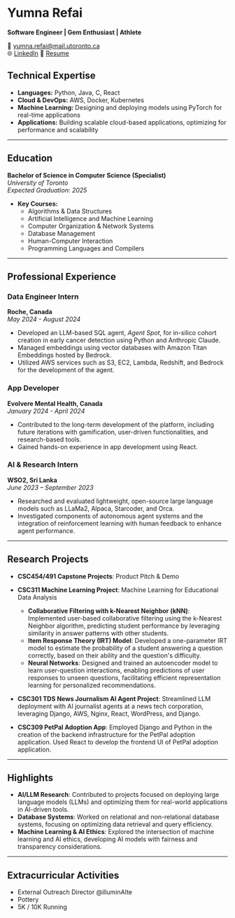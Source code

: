 # Yumna Refai
**Software Engineer | Gem Enthusiast | Athlete**

📧 [yumna.refai@mail.utoronto.ca](mailto:yumna.refai@mail.utoronto.ca)  
🌐 [LinkedIn](https://www.linkedin.com/in/yumna-refai-32a5765b/)
📃 [Resume](https://drive.google.com/file/d/15skSJNloOMEuaSd35V73deY0Y6o568WU/view?usp=sharing)

## Technical Expertise
- **Languages:** Python, Java, C, React  
- **Cloud & DevOps:** AWS, Docker, Kubernetes  
- **Machine Learning:** Designing and deploying models using PyTorch for real-time applications  
- **Applications:** Building scalable cloud-based applications, optimizing for performance and scalability  

---

## Education
**Bachelor of Science in Computer Science (Specialist)**  
*University of Toronto*  
*Expected Graduation: 2025*

- **Key Courses:**
  - Algorithms & Data Structures
  - Artificial Intelligence and Machine Learning
  - Computer Organization & Network Systems
  - Database Management
  - Human-Computer Interaction
  - Programming Languages and Compilers

 ---
 
## Professional Experience

### Data Engineer Intern  
**Roche, Canada**  
*May 2024 - August 2024*  
- Developed an LLM-based SQL agent, *Agent Spot*, for in-silico cohort creation in early cancer detection using Python and Anthropic Claude.  
- Managed embeddings using vector databases with Amazon Titan Embeddings hosted by Bedrock.  
- Utilized AWS services such as S3, EC2, Lambda, Redshift, and Bedrock for the development of the agent.  

### App Developer  
**Evolvere Mental Health, Canada**  
*January 2024 - April 2024*  
- Contributed to the long-term development of the platform, including future iterations with gamification, user-driven functionalities, and research-based tools.  
- Gained hands-on experience in app development using React.

### AI & Research Intern  
**WSO2, Sri Lanka**  
*June 2023 – September 2023*  
- Researched and evaluated lightweight, open-source large language models such as LLaMa2, Alpaca, Starcoder, and Orca.  
- Investigated components of autonomous agent systems and the integration of reinforcement learning with human feedback to enhance agent performance.  

---

## Research Projects 
- **CSC454/491 Capstone Projects**: Product Pitch & Demo  

- **CSC311 Machine Learning Project**: Machine Learning for Educational Data Analysis  
    - **Collaborative Filtering with k-Nearest Neighbor (kNN)**: Implemented user-based collaborative filtering using the k-Nearest Neighbor algorithm, predicting student performance by leveraging similarity in answer patterns with other students.  
    - **Item Response Theory (IRT) Model**: Developed a one-parameter IRT model to estimate the probability of a student answering a question correctly, based on their ability and the question's difficulty.  
    - **Neural Networks**: Designed and trained an autoencoder model to learn user-question interactions, enabling predictions of user responses to unseen questions, facilitating efficient representation learning for personalized recommendations.

- **CSC301 TDS News Journalism AI Agent Project**: Streamlined LLM deployment with AI journalist agents at a news tech corporation, leveraging Django, AWS, Nginx, React, WordPress, and Django.  

- **CSC309 PetPal Adoption App**: Employed Django and Python in the creation of the backend infrastructure for the PetPal adoption application. Used React to develop the frontend UI of PetPal adoption application.

---

## Highlights  
- **AI/LLM Research**: Contributed to projects focused on deploying large language models (LLMs) and optimizing them for real-world applications in AI-driven tools.  
- **Database Systems**: Worked on relational and non-relational database systems, focusing on optimizing data retrieval and query efficiency.  
- **Machine Learning & AI Ethics**: Explored the intersection of machine learning and AI ethics, developing AI models with fairness and transparency considerations.

---

## Extracurricular Activities
- External Outreach Director @illuminAIte
- Pottery
- 5K / 10K Running


